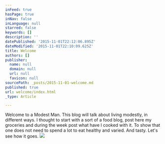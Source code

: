 ```yaml
---
inFeed: true
hasPage: true
inNav: false
inLanguage: null
starred: false
keywords: []
description: ''
datePublished: '2015-11-01T22:12:06.895Z'
dateModified: '2015-11-01T22:10:09.625Z'
title: Welcome
authors: []
publisher:
  name: null
  domain: null
  url: null
  favicon: null
sourcePath: _posts/2015-11-01-welcome.md
published: true
url: welcome/index.html
_type: Article

---
```

Welcome to a Modest Man. This blog will talk about living modestly, in different ways. I thought to start with a sort of a food blog, post here my groceries and during the week post what have I cooked with it. To show that one does not need to spend a lot to eat healthy and varied. And tasty. Let's see how it goes.
![](https://the-grid-user-content.s3-us-west-2.amazonaws.com/9d43a6f1-4b1c-4191-b0b2-75beae0c8b27.jpg)
